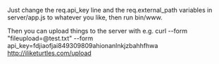 Just change the req.api_key line and the req.external_path variables in server/app.js to whatever you like, then run bin/www.

Then you can upload things to the server with e.g. curl --form "fileupload=@test.txt" --form api_key=fdjiaofjai849309809ahionanlnkjzbahhfhwa http://iliketurtles.com/upload
